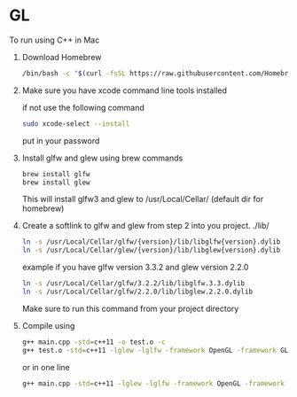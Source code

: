 # GL
To run using C++ in Mac

1. Download Homebrew
	
	```bash
	/bin/bash -c "$(curl -fsSL https://raw.githubusercontent.com/Homebrew/install/HEAD/install.sh)"
	```

2. Make sure you have xcode command line tools installed

	if not use the following command
	```bash
	sudo xcode-select --install
	```
	put in your password

3. Install glfw and glew using brew commands
	
	```bash
	brew install glfw
	brew install glew
	```

	This will install glfw3 and glew to /usr/Local/Cellar/ (default dir for homebrew)


4. Create a softlink to glfw and glew from step 2 into you project.  ./lib/
	
	```bash
	ln -s /usr/Local/Cellar/glfw/{version}/lib/libglfw{version}.dylib
	ln -s /usr/Local/Cellar/glew/{version}/lib/libglew{version}.dylib
	```

	example if you have glfw version 3.3.2 and glew version 2.2.0

	```bash
	ln -s /usr/Local/Cellar/glfw/3.2.2/lib/libglfw.3.3.dylib
	ln -s /usr/Local/Cellar/glfw/2.2.0/lib/libglew.2.2.0.dylib
	```

	Make sure to run this command from your project directory


5. Compile using 
	
	```bash
	g++ main.cpp -std=c++11 -o test.o -c
	g++ test.o -std=c++11 -lglew -lglfw -framework OpenGL -framework GLUT -o ans 
	```

	or in one line

	```bash
	g++ main.cpp -std=c++11 -lglew -lglfw -framework OpenGL -framework GLUT -o ans
	```